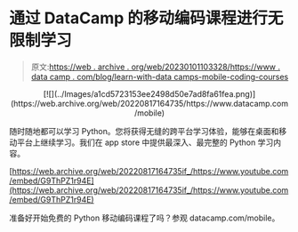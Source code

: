 # 通过 DataCamp 的移动编码课程进行无限制学习

> 原文:[https://web . archive . org/web/20230101103328/https://www . data camp . com/blog/learn-with-data camps-mobile-coding-courses](https://web.archive.org/web/20230101103328/https://www.datacamp.com/blog/learn-without-limits-with-datacamps-mobile-coding-courses)

<center>[![](../Images/a1cd5723153ee2498d50e7ad8fa61fea.png)](https://web.archive.org/web/20220817164735/https://www.datacamp.com/mobile)</center>

随时随地都可以学习 Python。您将获得无缝的跨平台学习体验，能够在桌面和移动平台上继续学习。我们在 app store 中提供最深入、最完整的 Python 学习内容。

[https://web.archive.org/web/20220817164735if_/https://www.youtube.com/embed/G9ThPZ1r94E](https://web.archive.org/web/20220817164735if_/https://www.youtube.com/embed/G9ThPZ1r94E)

准备好开始免费的 Python 移动编码课程了吗？参观 datacamp.com/mobile。